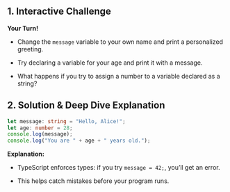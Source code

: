 ﻿## 1. Interactive Challenge

**Your Turn!**

-   Change the  `message`  variable to your own name and print a personalized greeting.
    
-   Try declaring a variable for your age and print it with a message.
    
-   What happens if you try to assign a number to a variable declared as a string?
    

## 2. Solution & Deep Dive Explanation

```typescript
let message: string = "Hello, Alice!";
let age: number = 28;
console.log(message);
console.log("You are " + age + " years old.");
```
**Explanation:**

-   TypeScript enforces types: if you try  `message = 42;`, you’ll get an error.
    
-   This helps catch mistakes before your program runs.
